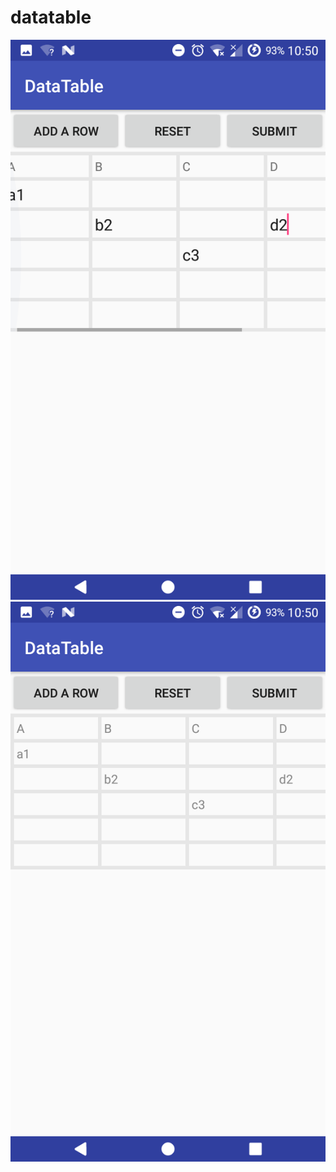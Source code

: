 # datatable

![Screenshot](https://github.com/phantrongdat/datatable/blob/master/Screenshots/Screenshot_20180719-105006.png)
![Screenshot](https://github.com/phantrongdat/datatable/blob/master/Screenshots/Screenshot_20180719-105017.png)
